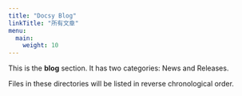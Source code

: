 ```yaml
---
title: "Docsy Blog"
linkTitle: "所有文章"
menu:
  main:
    weight: 10
---
```



This is the **blog** section. It has two categories: News and Releases.

Files in these directories will be listed in reverse chronological order.


